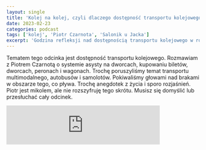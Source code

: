 ```yaml
---
layout: single
title: 'Kolej na kolej, czyli dlaczego dostępność transportu kolejowego jest tak marna, pomimo góry pieniędzy'
date: 2023-02-23
categories: podcast
tags: ['kolej', 'Piotr Czarnota', 'Salonik u Jacka']
excerpt: 'Godzina refleksji nad dostępnością transportu kolejowego w rozmowie z Piotrem Czarnotą'
---
```


Tematem tego odcinka jest dostępność transportu kolejowego. Rozmawiam z Piotrem Czarnotą o systemie asysty na dworcach, kupowaniu biletów, dworcach, peronach i wagonach. Trochę poruszyliśmy temat transportu multimodalnego, autobusów i samolotów. Pokiwaliśmy głowami nad brakami w obszarze tego, co pływa. Trochę anegdotek z życia i sporo rozjaśnień. Piotr jest mikolem, ale nie rozszyfruję tego skrótu. Musisz się domyślić lub przesłuchać cały odcinek.

<iframe src="https://anchor.fm/jaczad/embed/episodes/Kolej-na-kolej--czyli-dlaczego-dostpno-transportu-kolejowego-jest-tak-marna--pomimo-gry-pienidzy-e1vdj03" height="102px" width="400px" frameborder="0" scrolling="no"></iframe>

